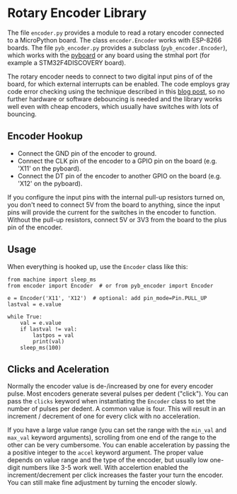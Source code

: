 Rotary Encoder Library
======================

The file `encoder.py` provides a module to read a rotary encoder connected
to a MicroPython board. The class `encoder.Encoder` works with ESP-8266 boards.
The file `pyb_encoder.py` provides a subclass (`pyb_encoder.Encoder`), which
works with the [pyboard] or any board using the stmhal port (for example a
STM32F4DISCOVERY board).

The rotary encoder needs to connect to two digital input pins of of the board,
for which external interrupts can be enabled. The code employs gray code error
checking using the technique described in this [blog post], so no further
hardware or software debouncing is needed and the library works well even with
cheap encoders, which usually have switches with lots of bouncing.


Encoder Hookup
--------------

* Connect the GND pin of the encoder to ground.
* Connect the CLK pin of the encoder to a GPIO pin on the board
  (e.g. 'X11' on the pyboard).
* Connect the DT pin of the encoder to another GPIO on the board
  (e.g. 'X12' on the pyboard).

If you configure the input pins with the internal pull-up resistors turned on,
you don't need to connect 5V from the board to anything, since the input pins
will provide the current for the switches in the encoder to function. Without
the pull-up resistors, connect 5V or 3V3 from the board to the plus pin of the
encoder.

Usage
-----

When everything is hooked up, use the `Encoder` class like this:

    from machine import sleep_ms
    from encoder import Encoder  # or from pyb_encoder import Encoder

    e = Encoder('X11', 'X12')  # optional: add pin_mode=Pin.PULL_UP
    lastval = e.value

    while True:
        val = e.value
        if lastval != val:
            lastpos = val
            print(val)
        sleep_ms(100)


Clicks and Aceleration
----------------------

Normally the encoder value is de-/increased by one for every encoder pulse.
Most encoders generate several pulses per dedent ("click"). You can pass the
`clicks` keyword when instantiating the `Encoder` class to set the number of
pulses per dedent. A common value is four. This will result in an increment /
decrement of one for every click with no acceleration.

If you have a large value range (you can set the range with the `min_val` and
`max_val` keyword arguments), scrolling from one end of the range to the other
can be very cumbersome. You can enable acceleration by passing the a positive
integer to the `accel` keyword argument. The proper value depends on value
range and the type of the encoder, but usually low one-digit numbers like 3-5
work well. With accelertion enabled the increment/decrement per click increases
the faster your turn the encoder. You can still make fine adjustment by turning
the encoder slowly.


[pyboard]: http://docs.micropython.org/en/latest/pyboard/quickref.html
[blog post]: https://www.circuitsathome.com/mcu/reading-rotary-encoder-on-arduino
